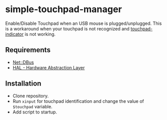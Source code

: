 simple-touchpad-manager
=======================

Enable/Disable Touchpad when an USB mouse is plugged/unplugged. This is a workaround when your touchpad is not recognized and [touchpad-indicator](https://launchpad.net/touchpad-indicator) is not working.

Requirements
------------

 * [Net::DBus](http://search.cpan.org/~danberr/Net-DBus-1.0.0/lib/Net/DBus.pm)
 * [HAL - Hardware Abstraction Layer](http://www.freedesktop.org/wiki/Software/hal/)

Installation
------------

 * Clone repository.
 * Run `xinput` for touchpad identification and change the value of `$touchpad` variable.
 * Add script to startup.
